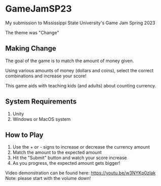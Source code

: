 # GameJamSP23

My submission to Mississippi State University's Game Jam Spring 2023

The theme was "Change"

## Making Change

The goal of the game is to match the amount of money given.

Using various amounts of money (dollars and coins), select the correct combinations and increase your score!

This game aids with teaching kids (and adults) about counting currency.

## System Requirements
1. Unity
2. Windows or MacOS system

## How to Play
1. Use the + or - signs to increase or decrease the currency amount
2. Match the amount to the expected amount
3. Hit the "Submit" button and watch your score increase
4. As you progress, the expected amount gets bigger!

Video demonstration can be found here: https://youtu.be/w3NYKp0zIak
Note: please start with the volume down!

